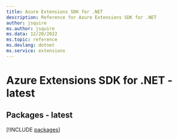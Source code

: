 ```yaml
---
title: Azure Extensions SDK for .NET
description: Reference for Azure Extensions SDK for .NET
author: jsquire
ms.author: jsquire
ms.data: 12/20/2022
ms.topic: reference
ms.devlang: dotnet
ms.service: extensions
---
```

# Azure Extensions SDK for .NET - latest
## Packages - latest
[!INCLUDE [packages](extensions-index.md)]